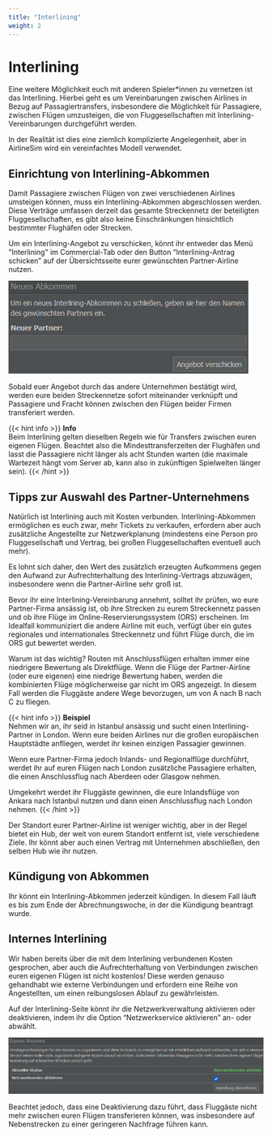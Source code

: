 ```yaml
---
title: "Interlining"
weight: 2
---
```


# Interlining

Eine weitere Möglichkeit euch mit anderen Spieler*innen zu vernetzen ist das Interlining. Hierbei geht es um Vereinbarungen zwischen Airlines in Bezug auf Passagiertransfers, insbesondere die Möglichkeit für Passagiere, zwischen Flügen umzusteigen, die von Fluggesellschaften mit Interlining-Vereinbarungen durchgeführt werden.

In der Realität ist dies eine ziemlich komplizierte Angelegenheit, aber in AirlineSim wird ein vereinfachtes Modell verwendet.

## Einrichtung von Interlining-Abkommen

Damit Passagiere zwischen Flügen von zwei verschiedenen Airlines umsteigen können, muss ein Interlining-Abkommen abgeschlossen werden. Diese Verträge umfassen derzeit das gesamte Streckennetz der beteiligten Fluggesellschaften, es gibt also keine Einschränkungen hinsichtlich bestimmter Flughäfen oder Strecken.

Um ein Interlining-Angebot zu verschicken, könnt ihr entweder das Menü "Interlining" im Commercial-Tab oder den Button “Interlining-Antrag schicken” auf der Übersichtsseite eurer gewünschten Partner-Airline nutzen.

![Einrichtung von Interlining-Abkommen](interliningabkommen_01.PNG "Einrichtung von Interlining-Abkommen")

Sobald euer Angebot durch das andere Unternehmen bestätigt wird, werden eure beiden Streckennetze sofort miteinander verknüpft und Passagiere und Fracht können zwischen den Flügen beider Firmen transferiert werden.

{{< hint info >}}
**Info**  
Beim Interlining gelten dieselben Regeln wie für Transfers zwischen euren eigenen Flügen. Beachtet also die Mindesttransferzeiten der Flughäfen und lasst die Passagiere nicht länger als acht Stunden warten (die maximale Wartezeit hängt vom Server ab, kann also in zukünftigen Spielwelten länger sein).
{{< /hint >}}

## Tipps zur Auswahl des Partner-Unternehmens

Natürlich ist Interlining auch mit Kosten verbunden. Interlining-Abkommen ermöglichen es euch zwar, mehr Tickets zu verkaufen, erfordern aber auch zusätzliche Angestellte zur Netzwerkplanung (mindestens eine Person pro Fluggesellschaft und Vertrag, bei großen Fluggesellschaften eventuell auch mehr).

Es lohnt sich daher, den Wert des zusätzlich erzeugten Aufkommens gegen den Aufwand zur Aufrechterhaltung des Interlining-Vertrags abzuwägen, insbesondere wenn die Partner-Airline sehr groß ist.

Bevor ihr eine Interlining-Vereinbarung annehmt, solltet ihr prüfen, wo eure Partner-Firma ansässig ist, ob ihre Strecken zu eurem Streckennetz passen und ob ihre Flüge im Online-Reservierungssystem (ORS) erscheinen. Im Idealfall kommuniziert die andere Airline mit euch, verfügt über ein gutes regionales und internationales Streckennetz und führt Flüge durch, die im ORS gut bewertet werden.

Warum ist das wichtig? Routen mit Anschlussflügen erhalten immer eine niedrigere Bewertung als Direktflüge. Wenn die Flüge der Partner-Airline (oder eure eigenen) eine niedrige Bewertung haben, werden die kombinierten Flüge möglicherweise gar nicht im ORS angezeigt. In diesem Fall werden die Fluggäste andere Wege bevorzugen, um von A nach B nach C zu fliegen.

{{< hint info >}}
**Beispiel**  
Nehmen wir an, ihr seid in Istanbul ansässig und sucht einen Interlining-Partner in London. Wenn eure beiden Airlines nur die großen europäischen Hauptstädte anfliegen, werdet ihr keinen einzigen Passagier gewinnen.

Wenn eure Partner-Firma jedoch Inlands- und Regionalflüge durchführt, werdet ihr auf euren Flügen nach London zusätzliche Passagiere erhalten, die einen Anschlussflug nach Aberdeen oder Glasgow nehmen.

Umgekehrt werdet ihr Fluggäste gewinnen, die eure Inlandsflüge von Ankara nach Istanbul nutzen und dann einen Anschlussflug nach London nehmen.
{{< /hint >}}

Der Standort eurer Partner-Airline ist weniger wichtig, aber in der Regel bietet ein Hub, der weit von eurem Standort entfernt ist, viele verschiedene Ziele. Ihr könnt aber auch einen Vertrag mit Unternehmen abschließen, den selben Hub wie ihr nutzen.

## Kündigung von Abkommen

Ihr könnt ein Interlining-Abkommen jederzeit kündigen. In diesem Fall läuft es bis zum Ende der Abrechnungswoche, in der die Kündigung beantragt wurde.

## Internes Interlining

Wir haben bereits über die mit dem Interlining verbundenen Kosten gesprochen, aber auch die Aufrechterhaltung von Verbindungen zwischen euren eigenen Flügen ist nicht kostenlos! Diese werden genauso gehandhabt wie externe Verbindungen und erfordern eine Reihe von Angestellten, um einen reibungslosen Ablauf zu gewährleisten.

Auf der Interlining-Seite könnt ihr die Netzwerkverwaltung aktivieren oder deaktivieren, indem ihr die Option “Netzwerkservice aktivieren” an- oder abwählt.

![Netzwerkservice aktivieren](interliningabkommen_02.PNG "Netzwerkservice aktivieren")

Beachtet jedoch, dass eine Deaktivierung dazu führt, dass Fluggäste nicht mehr zwischen euren Flügen transferieren können, was insbesondere auf Nebenstrecken zu einer geringeren Nachfrage führen kann.

